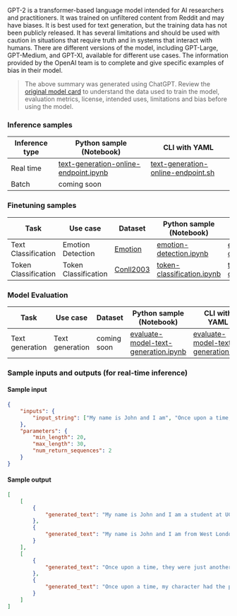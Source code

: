 GPT-2 is a transformer-based language model intended for AI researchers and practitioners. It was trained on unfiltered content from Reddit and may have biases. It is best used for text generation, but the training data has not been publicly released. It has several limitations and should be used with caution in situations that require truth and in systems that interact with humans. There are different versions of the model, including GPT-Large, GPT-Medium, and GPT-Xl, available for different use cases. The information provided by the OpenAI team is to complete and give specific examples of bias in their model.


> The above summary was generated using ChatGPT. Review the [original model card](https://huggingface.co/gpt2) to understand the data used to train the model, evaluation metrics, license, intended uses, limitations and bias before using the model.

### Inference samples

Inference type|Python sample (Notebook)|CLI with YAML
|--|--|--|
Real time|[text-generation-online-endpoint.ipynb](https://aka.ms/azureml-infer-online-sdk-text-generation)|[text-generation-online-endpoint.sh](https://aka.ms/azureml-infer-online-cli-text-generation)
Batch | coming soon


### Finetuning samples

Task|Use case|Dataset|Python sample (Notebook)|CLI with YAML
|---|--|--|--|--|
Text Classification|Emotion Detection|[Emotion](https://huggingface.co/datasets/dair-ai/emotion)|[emotion-detection.ipynb](https://aka.ms/azureml-ft-sdk-emotion-detection)|[emotion-detection.sh](https://aka.ms/azureml-ft-cli-emotion-detection)
Token Classification|Token Classification|[Conll2003](https://huggingface.co/datasets/conll2003)|[token-classification.ipynb](https://aka.ms/azureml-ft-sdk-token-classification)|[token-classification.sh](https://aka.ms/azureml-ft-cli-token-classification)


### Model Evaluation

| Task            | Use case        | Dataset     | Python sample (Notebook)                                                                 | CLI with YAML                                                                          |
|-----------------|-----------------|-------------|------------------------------------------------------------------------------------------|----------------------------------------------------------------------------------------|
| Text generation | Text generation | coming soon | [evaluate-model-text-generation.ipynb](https://aka.ms/azureml-eval-sdk-text-generation/) | [evaluate-model-text-generation.yml](https://aka.ms/azureml-eval-cli-text-generation/) |


### Sample inputs and outputs (for real-time inference)

#### Sample input
```json
{
    "inputs": {
        "input_string": ["My name is John and I am", "Once upon a time,"]
    },
    "parameters": {
        "min_length": 20,
        "max_length": 30,
        "num_return_sequences": 2
    }
}
```

#### Sample output
```json
[
    [
        {
            "generated_text": "My name is John and I am a student at UC Berkeley. It is my main interest to do research in the humanities. I am going to share"
        },
        {
            "generated_text": "My name is John and I am from West London. But the 31-year-old was left stunned after his video appeared on Reddit last"
        }
    ],
    [
        {
            "generated_text": "Once upon a time, they were just another small family, only three. She says one day that her father was getting a new license"
        },
        {
            "generated_text": "Once upon a time, my character had the power to grant a certain amount of protection and to change the form of the power to that of the caster"
        }
    ]
]
```
